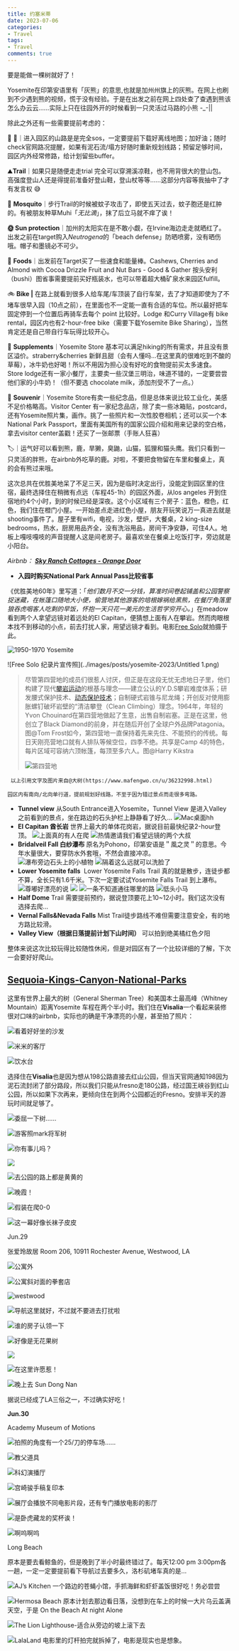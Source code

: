 ```yaml
---
title: 约塞米蒂
date: 2023-07-06
categories: 
- Travel
tags: 
- Travel
comments: true
---
```


要是能做一棵树就好了！

<!-- more -->

Yosemite在印第安语里有「灰熊」的意思,也就是加州州旗上的灰熊。在网上也刷到不少遇到熊的视频，慌于没有经验。于是在出发之前在网上四处查了查遇到熊该怎么办云云……实际上只在往园外开的时候看到一只灵活过马路的小熊 -_-||

除此之外还有一些需要提前考虑的：

🛜 🚗｜进入园区的山路是是完全sos，一定要提前下载好离线地图；加好油；随时check官网路况提醒，如果有泥石流/塌方好随时重新规划线路；预留足够时间，园区内外经常修路，给计划留些buffer。

⛰️**Trail**｜如果只是随便走走trial 完全可以穿溯溪凉鞋，也不用背很大的登山包。高强度登山人还是得提前准备好登山鞋，登山杖等等……这部分内容等我抽中了才有发言权 😅


🦟 **Mosquito**｜步行Trail的时候被蚊子攻击了，即使五天过去，蚊子胞还是红肿的。有被朋友种草Muhi「*无比滴*」，抹了后立马就不痒了诶！


**🌞 Sun protection**｜加州的太阳实在是不敢小觑，在Irvine海边走走就晒红了。出发之前在target购入*Neutrogena*的「beach defense」防晒喷雾，没有晒伤哦。帽子和墨镜必不可少。


🥪 **Foods**｜出发前在Target买了一些速食和能量棒。Cashews, Cherries and Almond with Cocoa Drizzle Fruit and Nut Bars  - Good & Gather 按头安利（bushi）图省事需要提前买好瓶装水，也可以带着超大桶矿泉水来园区fulfill。


🚲 **Bike |**  在路上就看到很多人给车尾/车顶装了自行车架，去了才知道即使为了不堵车很早入园（10点之前），在里面也不一定能一直有合适的车位。所以最好把车固定停到一个位置后再骑车去每个 point 比较好。Lodge 和Curry Village有 bike rental，园区内也有2-hour-free bike（需要下载Yosemite Bike Sharing），当然肯定还是自己带自行车玩得比较开心。


🍔 **Supplements**｜Yosemite Store 基本可以满足hiking的所有需求，并且没有景区溢价。straberry&cherries 新鲜且甜（会有人懂吗…在这里真的很难吃到不酸的草莓），冰牛奶也好喝！所以不用因为担心没有好吃的食物提前买太多速食。Store lodge还有一家小餐厅，主要卖一些汉堡三明治，味道不错的，一定要尝尝他们家的小牛奶！（但不要选 chocolate milk，添加剂受不了一点。）


📓 **Souvenir**｜Yosemite Store有卖一些纪念品，但是总体来说比较工业化，美感不足价格略高。Visitor Center 有一家纪念品店，除了卖一些冰箱贴，postcard，还有Yosemite照片集，画作。挑了一些照片和一次性胶卷相机；还可以买一个本National Park Passport，里面有美国所有的国家公园介绍和用来记录的空白格，拿去visitor center盖戳！还买了一张邮票（手账人狂喜）


🏷️｜运气好可以看到熊，鹿，旱獭，臭鼬，山猫，狐狸和猫头鹰。我们只看到一只灵活的胖熊，在airbnb外吃草的鹿。对啦，不要把食物留在车里和餐桌上，真的会有熊过来哦。





这次总共在优胜美地呆了不足三天，因为是临时决定出行，没能定到园区里的住宿，最终选择住在稍微有点远（车程45-1h）的园区外面，从los angeles 开到住宿地约4个小时，到的时候已经是深夜。这个小区域有三个房子：蓝色，橙色，红色，我们住在橙门小屋。一开始差点走进红色小屋，朋友开玩笑说万一真进去就是shooting事件了。屋子里有wifi，电视，沙发，壁炉，大餐桌，2 king-size bedrooms，热水，厨房用品齐全，没有洗浴用品，房间干净安静，可住4人。地板上嘎吱嘎吱的声音提醒人这是间老房子。最喜欢坐在餐桌上吃饭打字，旁边就是小阳台。


*Airbnb： **[Sky Ranch Cottages - Orange Door](https://www.airbnb.cn/rooms/690851747365420273?check_in=2023-06-25&check_out=2023-06-27&guests=1&adults=3&s=67&unique_share_id=dd3a60bb-0f9b-44c3-8e4d-64f71f632ab9&source_impression_id=p3_1688331054_XRZMmHIZdg9XWdhG&translate_ugc=false)***


- **入园时购买National Park Annual Pass比较省事**


《优胜美地60年》里写道：「*他们数月不交一分钱，算准时间卷起铺盖和公园警察捉迷藏，在帐篷口随地大小便，偷营地其他游客的培根嫁祸给黑熊，在餐厅角落里狼吞虎咽客人吃剩的早饭，怀抱一天只花一美元的生活哲学穷开心。*」在meadow看到两个人拿望远镜对着远处的El Capitan，便猜想上面有人在攀岩。然而肉眼根本找不到移动的小点，前去打扰人家，用望远镜才看到。电影[Free Solo](https://films.nationalgeographic.com/free-solo)就拍摄于此。


![1950-1970 Yosemite](../images/posts/yosemite-2023/Untitled.png)


![Free Solo 纪录片宣传照](../images/posts/yosemite-2023/Untitled 1.png)


> 尽管第四营地的成员们很惹人讨厌，但正是在这段无忧无虑地日子里，他们构建了现代[攀岩运动](https://www.zhihu.com/search?q=%E6%94%80%E5%B2%A9%E8%BF%90%E5%8A%A8&search_source=Entity&hybrid_search_source=Entity&hybrid_search_extra=%7B%22sourceType%22:%22answer%22,%22sourceId%22:444835165%7D)的根基与理念——建立公认的Y.D.S攀岩难度体系；研发腰式保护技术、[动态保护技术](https://www.zhihu.com/search?q=%E5%8A%A8%E6%80%81%E4%BF%9D%E6%8A%A4%E6%8A%80%E6%9C%AF&search_source=Entity&hybrid_search_source=Entity&hybrid_search_extra=%7B%22sourceType%22:%22answer%22,%22sourceId%22:444835165%7D)；自制硬式岩锥与尼龙绳；开创反对使用膨胀螺钉破坏岩壁的“清洁攀登（Clean Climbing）理念。1964年，年轻的Yvon Chouinard在第四营地做起了生意，出售自制岩塞。正是在这里，他创立了Black Diamond的前身，并在随后开创了全球户外品牌Patagonia。图@Tom Frost如今，第四营地一直保持着先来先住、不能预约的传统。每日天刚亮营地口就有人排队等候空位，四季不绝。共享是Camp 4的特色，每片区域可容纳六顶帐篷，每顶至多六人。图@Harry Kikstra
>
>
> ![第四营地](https://picx.zhimg.com/80/v2-ea97cee362c1933b2049d7e94ea56ab8_1440w.webp?source=1940ef5c)


```
 以上引用文字及图片来自@大树(https://www.mafengwo.cn/u/36232998.html)

园区内有南向/北向单行道，提前规划好线路，不至于因为错过景点而走很多弯路。
```


- **Tunnel view**
  从South Entrance进入Yosemite，Tunnel View 是进入Valley之前看到的景点，坐在路边的石头护栏上静静看了好久…
 ![Mac桌面hh](../images/posts/yosemite-2023/IMG_6921.jpg)
- **El Capitan 酋长岩**
  世界上最大的单体花岗岩，据说目前最快纪录2-hour登顶。
 ![上面真的有人在爬](../images/posts/yosemite-2023/IMG_6909.jpg)
 ![热情邀请我们看望远镜的两个大叔](../images/posts/yosemite-2023/IMG_6910.jpg)
- **Bridalveil Fall 白纱瀑布**
  原名为Pohono，印第安语是＂風之灵＂的意思。今年水量很大，要穿防水外套哦，不然会直接冲凉。
 ![瀑布旁边石头上的小植物](../images/posts/yosemite-2023/IMG_6224.jpg)
 ![隔着这么远就可以洗脸了](../images/posts/yosemite-2023/IMG_6225.jpg)
- **Lower Yosemite falls**
   Lower Yosemite Falls Trail 真的就是散步，连徒步都不算，全长只有1.6千米。下次一定要试试Yosemite Falls Trail 到上瀑布。
 ![尊嘟好漂亮的说](../images/posts/yosemite-2023/IMG_6404.jpg)
 ![](../images/posts/yosemite-2023/IMG_6414.jpg)
 ![一条不知道通往哪里的路](../images/posts/yosemite-2023/IMG_6426.jpg)
 ![低头小马](../images/posts/yosemite-2023/IMG_6422.jpg)
- **Half Dome**
  Trail 需要提前预约，据说登顶要花上10~12小时。我们这次没有选择去爬…
- **Vernal Falls&Nevada Falls**
  Mist Trail徒步路线不难但需要注意安全，有的地方路比较滑。
- **Valley View（根据日落提前计划下山时间）**
  可以拍到绝美橘红色夕阳


整体来说这次比较玩得比较随性休闲，但是对园区有了一个比较详细的了解，下次一会要好好爬山。





## [Sequoia-Kings-Canyon-National-Parks](https://www.nps.gov/seki/index.htm)
这里有世界上最大的树（General Sherman Tree）和美国本土最高峰（Whitney Mountain）距离Yosemite 车程在两个半小时。我们住在**Visalia**一个看起来装修很对口味的airbnb，实际也的确是干净漂亮的小屋，甚至拍了照片：


![看着好好坐的沙发](../images/posts/yosemite-2023/IMG_6515_2.jpg)


![米米的客厅](../images/posts/yosemite-2023/IMG_6512.jpg)


![饮水台](../images/posts/yosemite-2023/IMG_6509.jpg)


选择住在**Visalia**也是因为想从198公路直接去红山公园，但当天官网通知198因为泥石流封闭了部分路段，所以我们只能从fresno走180公路，经过国王峡谷到红山公园，所以如果下次再来，更倾向住在到两个公园都近的Fresno。安排半天的游玩时间就足够了。


![委屈一下树……](../images/posts/yosemite-2023/dblack_2023-07-02_004322.741.jpg)


![游客照mark将军树](../images/posts/yosemite-2023/IMG_5102.jpg)


![你有事儿吗？](../images/posts/yosemite-2023/dblack_2023-07-02_002739.004.jpg)


![](../images/posts/yosemite-2023/IMG_7158.jpg)


![去公园的路上都是黄黄的](../images/posts/yosemite-2023/IMG_6521_2.jpg)


![晚霞！](../images/posts/yosemite-2023/IMG_7162.jpg)


![假装在爬0-0](../images/posts/yosemite-2023/IMG_6873.jpg)


![这一幕好像长袜子皮皮](../images/posts/yosemite-2023/IMG_7092.jpg)





Jun.29


张爱玲故居 Room 206, 10911 Rochester Avenue, Westwood, LA


![公寓外](../images/posts/yosemite-2023/IMG_7189.jpg)


![公寓斜对面的拳套店](../images/posts/yosemite-2023/IMG_7184.jpg)


![westwood](../images/posts/yosemite-2023/IMG_7187.jpg)


![导航这里就好，不过就不要进去打扰啦](../images/posts/yosemite-2023/IMG_7179.jpg)


![谁的房子认领一下](../images/posts/yosemite-2023/IMG_7206.jpg)


![好像是无花果树](../images/posts/yosemite-2023/IMG_7200.jpg)


![](../images/posts/yosemite-2023/IMG_7201.jpg)


![在这里许愿惹！](../images/posts/yosemite-2023/IMG_7196.jpg)


![晚上去 Sun Dong Nan](../images/posts/yosemite-2023/IMG_6924.jpg)


据说已经成了LA三俗之一，不过确实好吃！


**Jun.30**


Academy Museum of Motions


![拍照的角度有一个25/刀的停车场……](../images/posts/yosemite-2023/IMG_6944.jpg)


![教父道具](../images/posts/yosemite-2023/IMG_6953.jpg)


![科幻演播厅](../images/posts/yosemite-2023/IMG_6996.jpg)


![宫崎骏手稿复印本](../images/posts/yosemite-2023/IMG_7007.jpg)


![展厅会播放不同电影片段，还有专门播放电影的影厅](../images/posts/yosemite-2023/IMG_6951.jpg)


![是卧虎藏龙的奖杯诶！](../images/posts/yosemite-2023/IMG_6968.jpg)


![啊呜啊呜](../images/posts/yosemite-2023/IMG_6998.jpg)


Long Beach


原本是要去看鲸鱼的，但是晚到了半小时最终错过了。每天12:00 pm 3:00pm各一趟，一定一定要提前看下导航过去要多久，洛杉矶堵车真的是…


![AJ’s Kitchen 一个路边的苍蝇小馆，手抓海鲜和虾虾盖饭很好吃！务必尝尝](../images/posts/yosemite-2023/IMG_7222.jpg)


![Hermosa Beach 原本计划去那边看日落，没想到在车上的时候一大片乌云盖满天空，于是 On the Beach At night Alone](../images/posts/yosemite-2023/IMG_7244.jpg)


![The Lion Lighthouse-适合从旁边的坡上滚下去](../images/posts/yosemite-2023/IMG_7236.jpg)


![LalaLand 电影里的灯杆拍完就拆掉了，电影是现实也是想象。](../images/posts/yosemite-2023/IMG_7245.jpg)